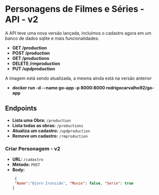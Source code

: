 # Personagens de Filmes e Séries - API - v2

A API teve uma nova versão lançada, incluímos o cadastro agora em um banco de dados sqlite e mais funcionalidades:

- **GET /production**
- **POST /production**
- **GET /productions**
- **DELETE /rmproduction**
- **PUT /updproduction**

A imagem está sendo atualizada, a mesma ainda está na versão anterior
- **docker run -d --name go-app -p 8000:8000 rodrigocarvalho92/go-app**

## Endpoints

- **Lista uma Obra:** `/production`
- **Lista todas as obras:** `/productions`
- **Atualiza um cadastro:** `/updproduction`
- **Remove um cadastro:** `/rmproduction`

### Criar Personagem - v2

- **URL:** `/cadastro`
- **Método:** `POST`
- **Body:**
  ```json
   {
   "Name":"Bjorn Ironside", "Movie": false, "Serie": true
  }
